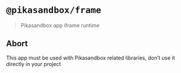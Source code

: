 # `@pikasandbox/frame`

> Pikasandbox app iframe runtime

## Abort

This app must be used with Pikasandbox related libraries, don’t use it directly in your project
